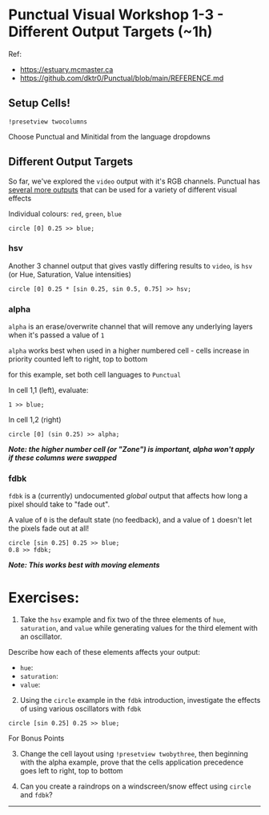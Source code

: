 # Punctual Visual Workshop 1-3 - Different Output Targets (~1h)

Ref: 
 - https://estuary.mcmaster.ca
 - https://github.com/dktr0/Punctual/blob/main/REFERENCE.md

## Setup Cells!

`!presetview twocolumns`

Choose Punctual and Minitidal from the language dropdowns

## Different Output Targets

So far, we've explored the `video` output with it's RGB channels. Punctual has [several more outputs](https://github.com/dktr0/Punctual/blob/main/REFERENCE.md#punctual-output-notations) that can be used for a variety of different visual effects

Individual colours: `red`, `green`, `blue`

```
circle [0] 0.25 >> blue;
```
### hsv

Another 3 channel output that gives vastly differing results to `video`, is `hsv` (or Hue, Saturation, Value intensities)

```
circle [0] 0.25 * [sin 0.25, sin 0.5, 0.75] >> hsv;
```

### alpha

`alpha` is an erase/overwrite channel that will remove any underlying layers when it's passed a value of `1`

`alpha` works best when used in a higher numbered cell - cells increase in priority counted left to right, top to bottom

for this example, set both cell languages to `Punctual`

In cell 1,1 (left), evaluate: 

```
1 >> blue;
```

In cell 1,2 (right)
```
circle [0] (sin 0.25) >> alpha;
```
***Note: the higher number cell (or "Zone") is important, alpha won't apply if these columns were swapped***

### fdbk

`fdbk` is a (currently) undocumented *global* output that affects how long a pixel should take to "fade out". 

A value of `0` is the default state (no feedback), and a value of `1` doesn't let the pixels fade out at all!

```
circle [sin 0.25] 0.25 >> blue;
0.8 >> fdbk;
```

***Note: This works best with moving elements***

# Exercises:

1. Take the `hsv` example and fix two of the three elements of `hue`, `saturation`, and `value` while generating values for the third element with an oscillator.

Describe how each of these elements affects your output:

  - `hue`: 
  - `saturation`:
  - `value`:



2. Using the `circle` example in the `fdbk` introduction, investigate the effects of using various oscillators with `fdbk`

```
circle [sin 0.25] 0.25 >> blue;
```

For Bonus Points

3. Change the cell layout using `!presetview twobythree`, then beginning with the alpha example, prove that the cells application precedence goes left to right, top to bottom


4. Can you create a raindrops on a windscreen/snow effect using `circle` and `fdbk`?

---
